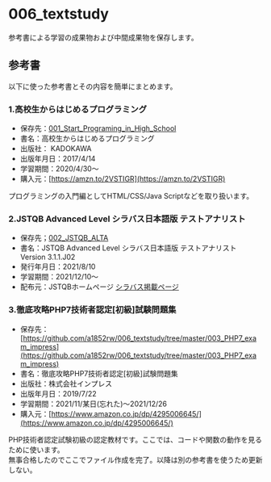 # 006_textstudy
参考書による学習の成果物および中間成果物を保存します。

## 参考書
以下に使った参考書とその内容を簡単にまとめます。
  
### 1.高校生からはじめるプログラミング
- 保存先：[001_Start_Programing_in_High_School](https://github.com/a1852rw/006_textstudy/tree/master/001_Start_Programing_in_High_School)
- 書名：高校生からはじめるプログラミング
- 出版社： KADOKAWA
- 出版年月日：2017/4/14
- 学習期間：2020/4/30～
- 購入元：[https://amzn.to/2VSTIGR](https://amzn.to/2VSTIGR)

プログラミングの入門編としてHTML/CSS/Java Scriptなどを取り扱います。  

### 2.JSTQB Advanced Level シラバス日本語版 テストアナリスト
- 保存先；[002_JSTQB_ALTA](https://github.com/a1852rw/006_textstudy/tree/master/002_JSTQB_ALTA)
- 書名：JSTQB Advanced Level シラバス日本語版 テストアナリスト Version 3.1.1.J02
- 発行年月日：2021/8/10
- 学習期間：2021/12/10～
- 配布元：JSTQBホームページ [シラバス掲載ページ](http://jstqb.jp/syllabus.html)

### 3.徹底攻略PHP7技術者認定[初級]試験問題集
- 保存先：[https://github.com/a1852rw/006_textstudy/tree/master/003_PHP7_exam_impress](https://github.com/a1852rw/006_textstudy/tree/master/003_PHP7_exam_impress)
- 書名：徹底攻略PHP7技術者認定[初級]試験問題集
- 出版社：株式会社インプレス
- 出版年月日：2019/7/22
- 学習期間：2021/11/某日(忘れた)～2021/12/26 
- 購入元：[https://www.amazon.co.jp/dp/4295006645/](https://www.amazon.co.jp/dp/4295006645/)

PHP技術者認定試験初級の認定教材です。ここでは、コードや関数の動作を見るために使います。  
無事合格したのでここでファイル作成を完了。以降は別の参考書を使うため更新しない。  



